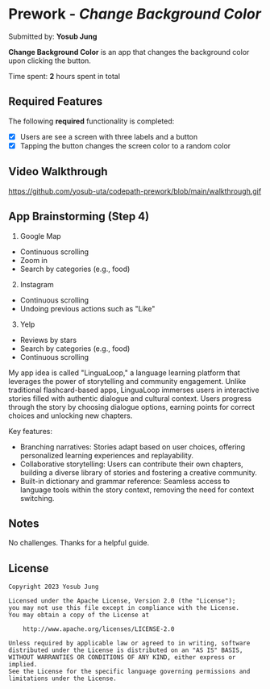 # Prework - *Change Background Color*

Submitted by: **Yosub Jung**

**Change Background Color** is an app that changes the background color upon clicking the button.

Time spent: **2** hours spent in total

## Required Features

The following **required** functionality is completed:

- [x] Users are see a screen with three labels and a button
- [x] Tapping the button changes the screen color to a random color
 
## Video Walkthrough
https://github.com/yosub-uta/codepath-prework/blob/main/walkthrough.gif

## App Brainstorming (Step 4)

1. Google Map
- Continuous scrolling
- Zoom in 
- Search by categories (e.g., food)

2. Instagram
- Continuous scrolling
- Undoing previous actions such as "Like"

3. Yelp
- Reviews by stars
- Search by categories (e.g., food)
- Continuous scrolling


My app idea is called "LinguaLoop," a language learning platform that leverages the power of storytelling and community engagement. Unlike traditional flashcard-based apps, LinguaLoop immerses users in interactive stories filled with authentic dialogue and cultural context. Users progress through the story by choosing dialogue options, earning points for correct choices and unlocking new chapters.

Key features:

- Branching narratives: Stories adapt based on user choices, offering personalized learning experiences and replayability.
- Collaborative storytelling: Users can contribute their own chapters, building a diverse library of stories and fostering a creative community.
- Built-in dictionary and grammar reference: Seamless access to language tools within the story context, removing the need for context switching.

## Notes

No challenges. Thanks for a helpful guide.

## License

    Copyright 2023 Yosub Jung

    Licensed under the Apache License, Version 2.0 (the "License");
    you may not use this file except in compliance with the License.
    You may obtain a copy of the License at

        http://www.apache.org/licenses/LICENSE-2.0

    Unless required by applicable law or agreed to in writing, software
    distributed under the License is distributed on an "AS IS" BASIS,
    WITHOUT WARRANTIES OR CONDITIONS OF ANY KIND, either express or implied.
    See the License for the specific language governing permissions and
    limitations under the License.
